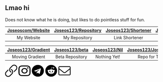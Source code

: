 ## Lmao hi

Does not know what he is doing, but likes to do pointless stuff for fun.

| [Joseoscom/Website](https://github.com/joseoscom/joseos.com) | [Joseos123/Repository](https://github.com/Joseos123/repo.joseos.com) | [Joseos123/Shortener](https://github.com/Joseos123/go.joseos.com) | [Joseos123/Redirects](https://github.com/Joseos123/Redirects) |
| :-: | :-: | :-: | :-: |
| My Website | My Repository | Link Shortener | GH Pages Redirect |

| [Joseos123/Gradient](https://github.com/Joseos123/Gradient) | [Joseos123/beta](https://github.com/Joseos123/beta) | [Joseos123/Nil](#) | [Joseos123/Joseos123](https://github.com/Joseos123/Joseos123) |
| :-: | :-: | :-: | :-: |
| Moving Gradient | Beta Repository | Nothing Yet! | Repo for This |

<a href="https://joseos.com">
	<img src="/Resources/link.svg" width="40" height="40"></a>
<a href="https://www.instagram.com/joshhhhhhyyyyyy/">
	<img src="/Resources/instagram.svg" width="40" height="40"></a>
<a href="https://t.me/joshhhhyyyy">
	<img src="/Resources/telegram.svg" width="40" height="40"></a>
<a href="https://www.reddit.com/user/Joseos_123">
	<img src="/Resources/reddit.svg" width="40" height="40"></a>
<a href="mailto:Joshua@joseos.com">
	<img src="/Resources/envelope.svg" width="40" height="40"></a>

